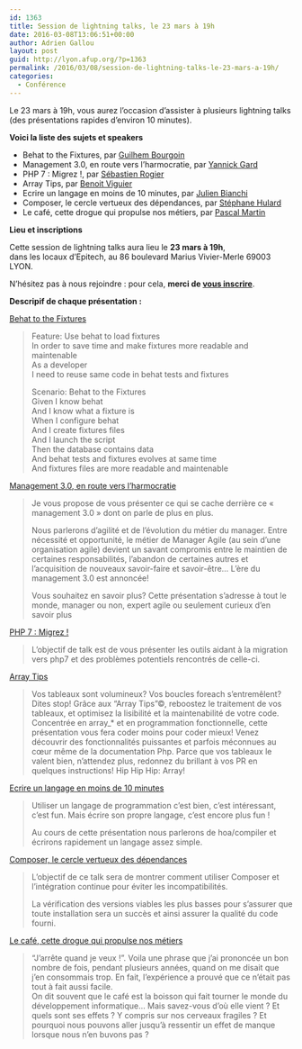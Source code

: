 ```yaml
---
id: 1363
title: Session de lightning talks, le 23 mars à 19h
date: 2016-03-08T13:06:51+00:00
author: Adrien Gallou
layout: post
guid: http://lyon.afup.org/?p=1363
permalink: /2016/03/08/session-de-lightning-talks-le-23-mars-a-19h/
categories:
  - Conférence
---
```

Le 23 mars à 19h, vous aurez l’occasion d&rsquo;assister à plusieurs lightning talks (des présentations rapides d&rsquo;environ 10 minutes).

**Voici la liste des sujets et speakers**

* Behat to the Fixtures, par <a href="https://twitter.com/GuilhemBourgoin">Guilhem Bourgoin</a>
* Management 3.0, en route vers l&rsquo;harmocratie, par <a href="https://twitter.com/YannickGard">Yannick Gard</a>
* PHP 7 : Migrez !, par <a href="https://twitter.com/srogier">Sébastien Rogier</a>
* Array Tips, par <a href="https://twitter.com/b_viguier">Benoit Viguier</a>
* Ecrire un langage en moins de 10 minutes, par <a href="https://twitter.com/jubianchi">Julien Bianchi</a>
* Composer, le cercle vertueux des dépendances, par <a href="https://twitter.com/s_hulard">Stéphane Hulard</a>
* Le café, cette drogue qui propulse nos métiers, par <a href="https://twitter.com/pascal_martin">Pascal Martin</a>

**Lieu et inscriptions**

Cette session de lightning talks aura lieu le **23 mars à 19h**,  
dans les locaux d’Epitech, au 86 boulevard Marius Vivier-Merle 69003 LYON.

N&rsquo;hésitez pas à nous rejoindre : pour cela, **merci de [vous inscrire](http://www.meetup.com/fr-FR/afup-lyon-php/events/229421266/)**.

**Descripif de chaque présentation :**

<u>Behat to the Fixtures</u>

> Feature: Use behat to load fixtures  
> In order to save time and make fixtures more readable and maintenable  
> As a developer  
> I need to reuse same code in behat tests and fixtures
> 
> Scenario: Behat to the Fixtures  
> Given I know behat  
> And I know what a fixture is  
> When I configure behat  
> And I create fixtures files  
> And I launch the script  
> Then the database contains data  
> And behat tests and fixtures evolves at same time  
> And fixtures files are more readable and maintenable

<u>Management 3.0, en route vers l&rsquo;harmocratie</u>

> Je vous propose de vous présenter ce qui se cache derrière ce « management 3.0 » dont on parle de plus en plus.
> 
> Nous parlerons d’agilité et de l’évolution du métier du manager. Entre nécessité et opportunité, le métier de Manager Agile (au sein d’une organisation agile) devient un savant compromis entre le maintien de certaines responsabilités, l’abandon de certaines autres et l’acquisition de nouveaux savoir-faire et savoir-être… L’ère du management 3.0 est annoncée!
> 
> Vous souhaitez en savoir plus? Cette présentation s’adresse à tout le monde, manager ou non, expert agile ou seulement curieux d’en savoir plus

<u>PHP 7 : Migrez !</u>

> L&rsquo;objectif de talk est de vous présenter les outils aidant à la migration vers php7 et des problèmes potentiels rencontrés de celle-ci.

<u>Array Tips</u>

> Vos tableaux sont volumineux? Vos boucles foreach s’entremêlent? Dites stop! Grâce aux “Array Tips”©, reboostez le traitement de vos tableaux, et optimisez la lisibilité et la maintenabilité de votre code. Concentrée en array_* et en programmation fonctionnelle, cette présentation vous fera coder moins pour coder mieux! Venez découvrir des fonctionnalités puissantes et parfois méconnues au cœur même de la documentation Php. Parce que vos tableaux le valent bien, n’attendez plus, redonnez du brillant à vos PR en quelques instructions! Hip Hip Hip: Array!

<u>Ecrire un langage en moins de 10 minutes</u>

> Utiliser un langage de programmation c&rsquo;est bien, c&rsquo;est intéressant, c&rsquo;est fun. Mais écrire son propre langage, c&rsquo;est encore plus fun !
> 
> Au cours de cette présentation nous parlerons de hoa/compiler et écrirons rapidement un langage assez simple.

<u>Composer, le cercle vertueux des dépendances</u>

> L&rsquo;objectif de ce talk sera de montrer comment utiliser Composer et l&rsquo;intégration continue pour éviter les incompatibilités.
> 
> La vérification des versions viables les plus basses pour s&rsquo;assurer que toute installation sera un succès et ainsi assurer la qualité du code fourni.

<u>Le café, cette drogue qui propulse nos métiers</u>

> “J’arrête quand je veux !”. Voila une phrase que j’ai prononcée un bon nombre de fois, pendant plusieurs années, quand on me disait que j’en consommais trop. En fait, l’expérience a prouvé que ce n’était pas tout à fait aussi facile.  
> On dit souvent que le café est la boisson qui fait tourner le monde du développement informatique… Mais savez-vous d’où elle vient ? Et quels sont ses effets ? Y compris sur nos cerveaux fragiles ? Et pourquoi nous pouvons aller jusqu’à ressentir un effet de manque lorsque nous n’en buvons pas ?
